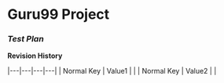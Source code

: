 # Guru99 Project
### ***Test Plan***
**Revision History**

|---|---|---|---|
| Normal Key | Value1 | |
| Normal Key | Value2 | |

